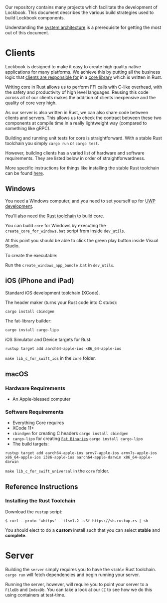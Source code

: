 Our repository contains many projects which facilitate the development of Lockbook. This document describes the various build strategies used to build Lockbook components.

Understanding the [system architecture](../design-tech/system-architecture.md) is a prerequisite for getting the most out of this document.

# Clients

Lockbook is designed to make it easy to create high quality native applications for many platforms. We achieve this by putting all the business logic that [clients are responsible for](../design-tech/system-architecture.md) in a [core library](/core) which is written in Rust.

Writing core in Rust allows us to perform FFI calls with C-like overhead, with the safety and productivity of high level languages. Reusing this code across all of our clients makes the addition of clients inexpensive and the quality of core very high.

As our server is also written in Rust, we can also share code between clients and servers. This allows us to check the contract between these two components at compile time in a really lightweight way (compared to something like gRPC).

Building and running unit tests for core is straightforward. With a stable Rust toolchain you simply `cargo run` or `cargo test`.

However, building clients has a varied list of hardware and software requirements. They are listed below in order of straightforwardness.

More specific instructions for things like installing the stable Rust toolchain can be found [here](#reference-instructions).

## Windows

You need a Windows computer, and you need to set yourself up for [UWP development](https://docs.microsoft.com/en-us/windows/uwp/get-started/get-set-up).

You'll also need the [Rust toolchain](https://rustup.rs/) to build core.

You can build `core` for Windows by executing the `create_core_for_windows.bat` script from inside `dev_utils`.

At this point you should be able to click the green play button inside Visual Studio.

To create the executable:

Run the `create_windows_app_bundle.bat` in `dev_utils`.

## iOS (iPhone and iPad)

Standard iOS development toolchain (XCode).

The header maker (turns your Rust code into C stubs):
```zsh
cargo install cbindgen
```

The fat-library builder:
```zsh
cargo install cargo-lipo
```

iOS Simulator and Device targets for Rust:
```zsh
rustup target add aarch64-apple-ios x86_64-apple-ios
```

`make lib_c_for_swift_ios` in the `core` folder.

## macOS

### Hardware Requirements
+ An Apple-blessed computer

###  Software Requirements
+ Everything Core requires
+ XCode 11+
+ `cbindgen` for creating C headers `cargo install cbindgen`
+ `cargo-lipo` for creating [`Fat Binaries`](https://en.wikipedia.org/wiki/Fat_binary) `cargo install cargo-lipo`
+ The build targets:

```shell script
rustup target add aarch64-apple-ios armv7-apple-ios armv7s-apple-ios x86_64-apple-ios i386-apple-ios aarch64-apple-darwin x86_64-apple-darwin
```

`make lib_c_for_swift_universal` in the `core` folder.

## Reference Instructions

### Installing the Rust Toolchain

Download the `rustup` script:
```
$ curl --proto '=https' --tlsv1.2 -sSf https://sh.rustup.rs | sh
```
You should elect to do a **custom** install such that you can select **stable** and **complete**.

# Server

Building the `server` simply requires you to have the `stable` Rust toolchain. `cargo run` will fetch dependencies and begin running your server.

Running the server, however, will require you to point your server to a `FileDb` and `IndexDb`. You can take a look at our `CI` to see how we do this using containers at test-time.

